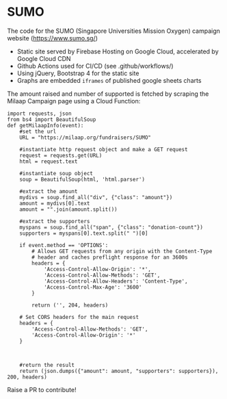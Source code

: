 
# SUMO

The code for the SUMO (Singapore Universities Mission Oxygen) campaign website (https://www.sumo.sg/)

 - Static site served by Firebase Hosting on Google Cloud, accelerated by Google Cloud CDN
 - Github Actions used for CI/CD (see .github/workflows/)
 - Using jQuery, Bootstrap 4 for the static site
 - Graphs are embedded `iframes` of published google sheets charts

The amount raised and number of supported is fetched by scraping the Milaap Campaign page using a Cloud Function:

    import requests, json
    from bs4 import BeautifulSoup
    def getMilaapInfo(event):
        #set the url
        URL = "https://milaap.org/fundraisers/SUMO"

        #instantiate http request object and make a GET request
        request = requests.get(URL)
        html = request.text
        
        #instantiate soup object
        soup = BeautifulSoup(html, 'html.parser')
        
        #extract the amount
        mydivs = soup.find_all("div", {"class": "amount"})
        amount = mydivs[0].text
        amount = "".join(amount.split())
        
        #extract the supporters
        myspans = soup.find_all("span", {"class": "donation-count"})
        supporters = myspans[0].text.split(" ")[0]

        if event.method == 'OPTIONS':
            # Allows GET requests from any origin with the Content-Type
            # header and caches preflight response for an 3600s
            headers = {
                'Access-Control-Allow-Origin': '*',
                'Access-Control-Allow-Methods': 'GET',
                'Access-Control-Allow-Headers': 'Content-Type',
                'Access-Control-Max-Age': '3600'
            }

            return ('', 204, headers)

        # Set CORS headers for the main request
        headers = {
            'Access-Control-Allow-Methods': 'GET',
            'Access-Control-Allow-Origin': '*'
        }

        
        
        #return the result
        return (json.dumps({"amount": amount, "supporters": supporters}), 200, headers)



Raise a PR to contribute!
